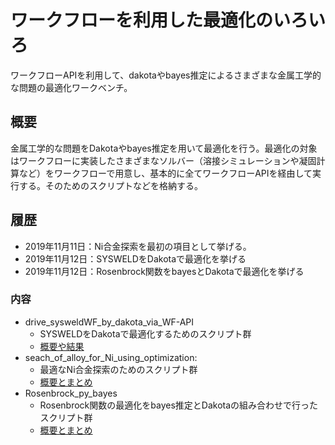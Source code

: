 # ワークフローを利用した最適化のいろいろ
ワークフローAPIを利用して、dakotaやbayes推定によるさまざまな金属工学的な問題の最適化ワークベンチ。

## 概要
金属工学的な問題をDakotaやbayes推定を用いて最適化を行う。最適化の対象はワークフローに実装したさまざまなソルバー（溶接シミュレーションや凝固計算など）をワークフローで用意し、基本的に全てワークフローAPIを経由して実行する。そのためのスクリプトなどを格納する。


## 履歴
* 2019年11月11日：Ni合金探索を最初の項目として挙げる。
* 2019年11月12日：SYSWELDをDakotaで最適化を挙げる
* 2019年11月12日：Rosenbrock関数をbayesとDakotaで最適化を挙げる

### 内容

* drive_sysweldWF_by_dakota_via_WF-API
  + SYSWELDをDakotaで最適化するためのスクリプト群
  + [概要や結果](https://github.com/materialsintegration/optimization_by_sipmi/wiki/Dakota%E3%81%A8SYSWELD%E3%82%92%E5%88%A9%E7%94%A8%E3%81%97%E3%81%9F%E6%9C%80%E9%81%A9%E5%8C%96%E3%81%AE%E3%81%BE%E3%81%A8%E3%82%81)
* seach_of_alloy_for_Ni_using_optimization:
  + 最適なNi合金探索のためのスクリプト群
  + [概要とまとめ]()
* Rosenbrock_py_bayes
  + Rosenbrock関数の最適化をbayes推定とDakotaの組み合わせで行ったスクリプト群
  + [概要とまとめ](https://github.com/materialsintegration/optimization_by_sipmi/wiki/Rosenbrock%E3%82%92bayes%E6%8E%A8%E5%AE%9A%E3%81%A8Dakota%E3%81%A7%E6%9C%80%E9%81%A9%E5%8C%96%E3%81%97%E3%81%9F%E3%81%BE%E3%81%A8%E3%82%81)
